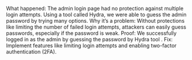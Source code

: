 What happened: The admin login page had no protection against multiple login attempts. Using a tool called Hydra, we were able to guess the admin password by trying many options.
Why it’s a problem: Without protections like limiting the number of failed login attempts, attackers can easily guess passwords, especially if the password is weak.
Proof: We successfully logged in as the admin by guessing the password by Hydra tool .
Fix: Implement features like limiting login attempts and enabling two-factor authentication (2FA).
